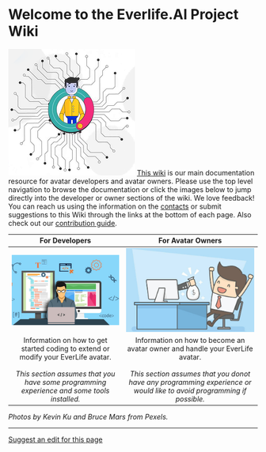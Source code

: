 # Welcome to the Everlife.AI Project Wiki

![](docs/images/avatar_256x256.png)
[This wiki](https://everlifeai.github.io) is our main documentation resource for avatar developers and avatar owners. Please use the top level navigation to browse the documentation or click the images below to jump directly into the developer or owner sections of the wiki. We love feedback! You can reach us using the information on the [contacts](docs/contact.md) or submit suggestions to this Wiki through the links at the bottom of each page. Also check out our [contribution guide](docs/developer-resources/contribution/contribution.md).


| **For Developers**  |  **For Avatar Owners**  |
|:-:|:-:|
| [![](docs/images/developer.png)](docs/developer-resources/dev-index.md)  |  [![](docs/images/Avatar.png)](docs/owner-resources/owner-index.md) |
| Information on how to get started coding to extend or modify your EverLife avatar. <br/><br/><i>This section assumes that you have some programming experience and some tools installed.</i> | Information on how to become an avatar owner and handle your EverLife avatar.  <br/><br/><i>This section assumes that you donot have any programming experience or would like to avoid programming if possible.</i> |

_Photos by Kevin Ku and Bruce Mars from Pexels._

- - - -
[Suggest an edit for this page](https://github.com/everlifeai/everlifeai.github.io/edit/master/index.md)

